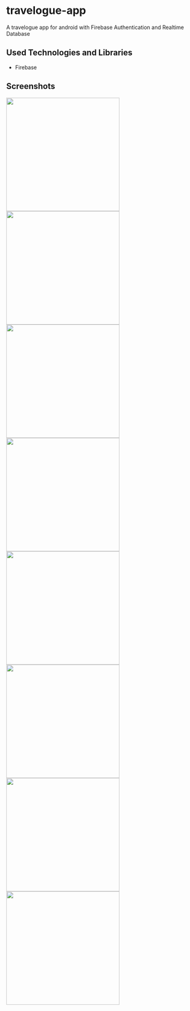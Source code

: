 # travelogue-app
A travelogue app for android with Firebase Authentication and Realtime Database

## Used Technologies and Libraries
- Firebase

## Screenshots
<img src="TravelogueApp/ss0.png" width=300>          <img src="TravelogueApp/ss1.png" width=300>          <img src="TravelogueApp/ss2.png" width=300>          <img src="TravelogueApp/ss3.png" width=300>          <img src="TravelogueApp/ss4.png" width=300>          <img src="TravelogueApp/ss5.png" width=300>          <img src="TravelogueApp/ss6.png" width=300>          <img src="TravelogueApp/ss7.png" width=300>

